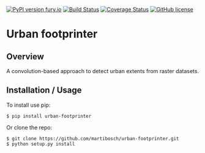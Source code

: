 [![PyPI version fury.io](https://badge.fury.io/py/urban-footprinter.svg)](https://pypi.python.org/pypi/urban-footprinter/)
[![Build Status](https://travis-ci.org/martibosch/urban-footprinter.svg?branch=master)](https://travis-ci.org/martibosch/urban-footprinter)
[![Coverage Status](https://coveralls.io/repos/github/martibosch/urban-footprinter/badge.svg?branch=master)](https://coveralls.io/github/martibosch/urban-footprinter?branch=master)
[![GitHub license](https://img.shields.io/github/license/martibosch/urban-footprinter.svg)](https://github.com/martibosch/urban-footprinter/blob/master/LICENSE)

Urban footprinter
===============================

Overview
--------

A convolution-based approach to detect urban extents from raster datasets.

Installation / Usage
--------------------

To install use pip:

    $ pip install urban-footprinter


Or clone the repo:

    $ git clone https://github.com/martibosch/urban-footprinter.git
    $ python setup.py install
